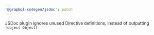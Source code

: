 ```yaml
---
'@graphql-codegen/jsdoc': patch
---
```


JSDoc plugin ignores unused Directive definitions, instead of outputting `[object Object]`
